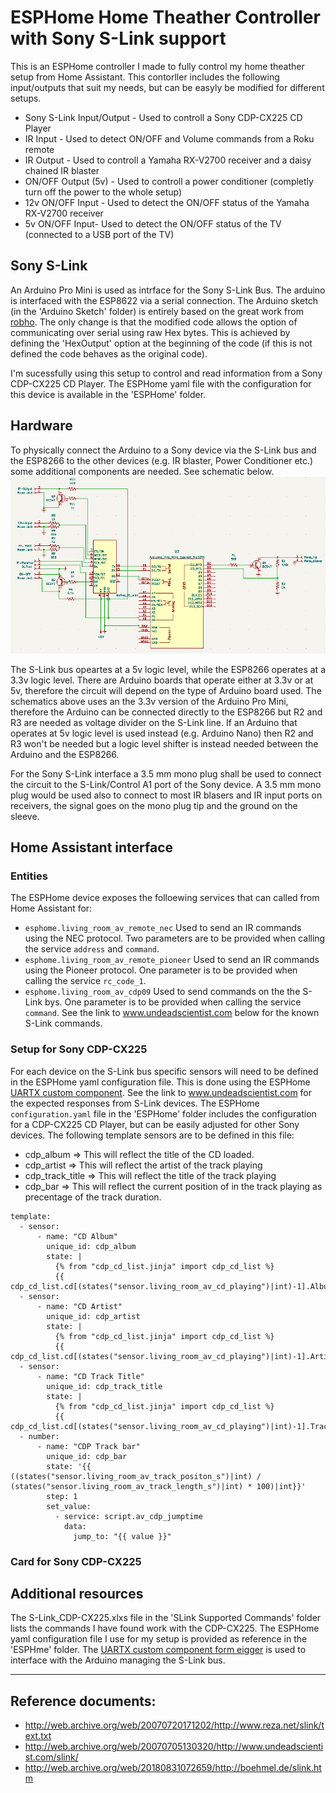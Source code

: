 # ESPHome Home Theather Controller with Sony S-Link support

This is an ESPHome controller I made to fully control my home theather setup from Home Assistant. This contorller includes the following input/outputs that suit my needs, but can be easyly be modified for different setups.
- Sony S-Link Input/Output - Used to controll a Sony CDP-CX225 CD Player
- IR Input - Used to detect ON/OFF and Volume commands from a Roku remote
- IR Output - Used to controll a Yamaha RX-V2700 receiver and a daisy chained IR blaster
- ON/OFF Output (5v) - Used to controll a power conditioner (completly turn off the power to the whole setup)
- 12v ON/OFF Input - Used to detect the ON/OFF status of the Yamaha RX-V2700 receiver
- 5v ON/OFF Input- Used to detect the ON/OFF status of the TV (connected to a USB port of the TV)

## Sony S-Link
An Arduino Pro Mini is used as intrface for the Sony S-Link Bus. The arduino is interfaced with the ESP8622 via a serial connection.
The Arduino sketch (in the 'Arduino Sketch' folder) is entirely based on the great work from [robho](https://github.com/robho/sony_slink). The only change is that the modified code allows the option of communicating over serial using raw Hex bytes. This is achieved by defining the 'HexOutput' option at the beginning of the code (if this is not defined the code behaves as the original code). 

I'm sucessfully using this setup to control and read information from a Sony CDP-CX225 CD Player. The ESPHome yaml file with the configuration for this device is available in the 'ESPHome' folder. 

## Hardware
To physically connect the Arduino to a Sony device via the S-Link bus and the ESP8266 to the other devices (e.g. IR blaster, Power Conditioner etc.) some additional components are needed. See schematic below.
![circuit](Schematics/Circuit.png)

The S-Link bus opeartes at a 5v logic level, while the ESP8266 operates at a 3.3v logic level. There are Arduino boards that operate either at 3.3v or at 5v, therefore the circuit will depend on the type of Arduino board used. The schematics above uses an the 3.3v version of the Arduino Pro Mini, therefore the Arduino can be connected directly to the ESP8266 but R2 and R3 are needed as voltage divider on the S-Link line. If an Arduino that operates at 5v logic level is used instead (e.g. Arduino Nano) then R2 and R3 won't be needed but a logic level shifter is instead needed between the Arduino and the ESP8266.

For the Sony S-Link interface a 3.5 mm mono plug shall be used to connect the circuit to the S-Link/Control A1 port of the Sony device.
A 3.5 mm mono plug would be used also to connect to most IR blasers and IR input ports on receivers, the signal goes on the mono plug tip and the ground on the sleeve.

## Home Assistant interface
### Entities
The ESPHome device exposes the folloewing services that can called from Home Assistant for:
- `esphome.living_room_av_remote_nec` Used to send an IR commands using the NEC protocol. Two parameters are to be provided when calling the service `address` and `command`.
- `esphome.living_room_av_remote_pioneer` Used to send an IR commands using the Pioneer protocol. One parameter is to be provided when calling the service `rc_code_1`.
- `esphome.living_room_av_cdp09` Used to send commands on the the S-Link bys. One parameter is to be provided when calling the service `command`. See the link to www.undeadscientist.com below for the known S-Link commands. 



### Setup for Sony CDP-CX225
For each device on the S-Link bus specific sensors will need to be defined in the ESPHome yaml configuration file. This is done using the ESPHome [UARTX custom component](https://github.com/eigger/espcomponents). See the link to www.undeadscientist.com for the expected responses from S-Link devices. The ESPHome `configuration.yaml` file in the 'ESPHome' folder includes the configuration for a CDP-CX225 CD Player, but can be easily adjusted for other Sony devices.
The following template sensors are to be defined in this file:
- cdp_album => This will reflect the title of the CD loaded.
- cdp_artist => This will reflect the artist of the track playing
- cdp_track_title => This will reflect the title of the track playing
- cdp_bar => This will reflect the current position of in the track playing as precentage of the track duration. 
```
template:
  - sensor:
      - name: "CD Album"
        unique_id: cdp_album
        state: |
          {% from "cdp_cd_list.jinja" import cdp_cd_list %}
          {{ cdp_cd_list.cd[(states("sensor.living_room_av_cd_playing")|int)-1].Album}}
  - sensor:
      - name: "CD Artist"
        unique_id: cdp_artist
        state: |
          {% from "cdp_cd_list.jinja" import cdp_cd_list %}
          {{ cdp_cd_list.cd[(states("sensor.living_room_av_cd_playing")|int)-1].Artist}}
  - sensor:
      - name: "CD Track Title"
        unique_id: cdp_track_title
        state: |
          {% from "cdp_cd_list.jinja" import cdp_cd_list %}
          {{ cdp_cd_list.cd[(states("sensor.living_room_av_cd_playing")|int)-1].Tracks[(states("sensor.living_room_av_playing_track")|int)-1]}}
  - number:
      - name: "CDP Track bar"
        unique_id: cdp_bar
        state: '{{ ((states("sensor.living_room_av_track_positon_s")|int) / (states("sensor.living_room_av_track_length_s")|int) * 100)|int}}'
        step: 1
        set_value: 
          - service: script.av_cdp_jumptime
            data:
              jump_to: "{{ value }}"
```

### Card for Sony CDP-CX225

## Additional resources
The S-Link_CDP-CX225.xlxs file in the 'SLink Supported Commands' folder lists the commands I have found work with the CDP-CX225.
The ESPHome yaml configuration file I use for my setup is provided as reference in the 'ESPHme' folder. The [UARTX custom component form eigger](https://github.com/eigger/espcomponents) is used to interface with the Arduino managing the S-Link bus.

----

## Reference documents:
* http://web.archive.org/web/20070720171202/http://www.reza.net/slink/text.txt
* http://web.archive.org/web/20070705130320/http://www.undeadscientist.com/slink/
* http://web.archive.org/web/20180831072659/http://boehmel.de/slink.htm
